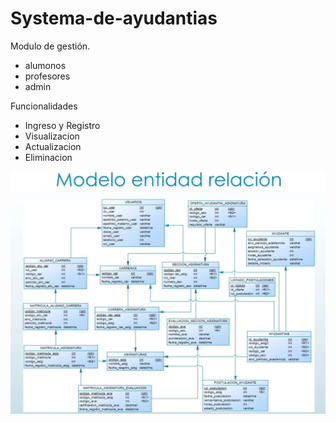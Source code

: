 # Systema-de-ayudantias

Modulo de gestión.

- alumonos
- profesores
- admin

Funcionalidades

- Ingreso y Registro
- Visualizacion
- Actualizacion
- Eliminacion

![plot](https://github.com/ChristopherMaur/Systema-de-ayudantias/blob/main/MER2.png)
